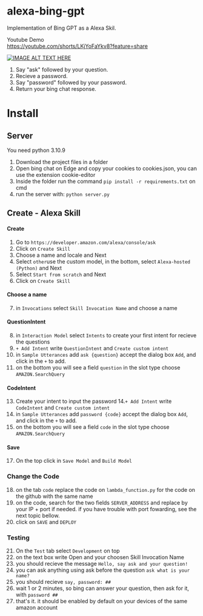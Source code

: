 # alexa-bing-gpt

Implementation of Bing GPT as a Alexa Skil.

Youtube Demo  
https://youtube.com/shorts/LKjYoFaYkv8?feature=share  

[![IMAGE ALT TEXT HERE](https://img.youtube.com/vi/LKjYoFaYkv8/0.jpg)](https://www.youtube.com/watch?v=LKjYoFaYkv8)


1. Say "ask" followed by your question.
2. Recieve a password.
3. Say "password" followed by your password.
4. Return your bing chat response.

# Install

## Server

You need python 3.10.9
1. Download the project files in a folder
2. Open bing chat on Edge and copy your cookies to cookies.json, you can use the extension cookie-editor
2. Inside the folder run the command `pip install -r requirements.txt` on cmd
3. run the server with: `python server.py`

## Create - Alexa Skill

#### Create
1. Go to `https://developer.amazon.com/alexa/console/ask`
2. Click on `Create Skill`
3. Choose a name and locale and Next
4. Select `other`use the custom model, in the bottom, select `Alexa-hosted (Python)` and Next
5. Select `Start from scratch` and Next
6. Click on `Create Skill`

#### Choose a name
7. in `Invocations` select `Skill Invocation Name` and choose a name

#### QuestionIntent
8. in `Interaction Model` select `Intents` to create your first intent for recieve the questions
9. `+ Add Intent` write `QuestionIntent` and `Create custom intent`
10. in `Sample Utterances` add `ask {question}` accept the dialog box `Add`, and click in the `+` to add.
11. on the bottom you will see a field `question` in the slot type choose `AMAZON.SearchQuery`


#### CodeIntent
13. Create your intent to input the password
14.`+ Add Intent` write `CodeIntent` and `Create custom intent`
15. in `Sample Utterances` add `password {code}` accept the dialog box `Add`, and click in the `+` to add.
16. on the bottom you will see a field `code` in the slot type choose `AMAZON.SearchQuery`

#### Save
17. On the top click in `Save Model` and `Build Model`

### Change the Code
18. on the tab `code` replace the code on `lambda_function.py` for the code on the github with the same name
19. on the code, search for the two fields `SERVER_ADDRESS` and replace by your IP + port if needed. if you have trouble with port fowarding, see the next topic bellow.
20. click on `SAVE` and `DEPLOY`

### Testing
21. On the `Test` tab select `Development` on top
22. on the text box write Open and your choosen Skill Invocation Name
23. you should recieve the message `Hello, say ask and your question!`
24. you can ask anything using ask before the question `ask what is your name?`
25. you should recieve `say, password: ##`
26. wait 1 or 2 minutes, so bing can answer your question, then ask for it, with `password ##`
27. that's it. it should be enabled by default on your devices of the same amazon account
